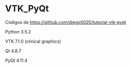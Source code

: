 # VTK_PyQt

 Códigos de https://github.com/diego0020/tutorial-vtk-pyqt

 Python 3.5.2

 VTK 7.1.0 (clinical graphics)

 Qt 4.8.7

 PyQt 4.11.4
